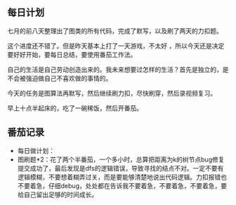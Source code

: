 ## 每日计划

七月的前八天整理出了图类的所有代码，完成了默写，以及刷了两天的力扣题。

这个进度还不错了。但是昨天基本上打了一天游戏，不太好 ，所以今天还是决定要好好开始，要每日总结，要使用番茄工作法。

自己的生活是自己劳动创造出来的。我未来想要过怎样的生活？首先是独立的，是不会被强迫做自己不喜欢做的事情的。

今天的任务是图算法再默写，然后继续刷力扣，尽快刷穿，然后录视频复习。

早上十点半起床的，吃了一碗稀饭，然后开番茄。

## 番茄记录

- 每日做计划：
- 图刷题*2：花了两个半番茄，一个多小时，总算把距离为k的树节点bug修复提交成功了，最后发现是dfs的逻辑错误，导致寻找的结点不对。一定不要有逻辑模糊，不要想着糊弄过关，而是要能够清楚地说出代码逻辑。力扣报错也不要着急，仔细debug，处处都在告诉我不要着急，不要着急，不要着急，要给自己留出足够的时间成长。

